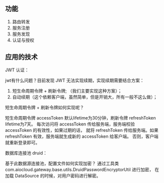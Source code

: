 ## 功能

1. 路由转发
2. 服务注册
3. 服务发现
4. 认证与授权

## 应用的技术
JWT 认证：

jwt有什么问题？目前发现 JWT 无法实现续期，实现续期需要结合方案：
1. 短生命周期令牌 + 刷新令牌; （我们主要实现这种方案）；
2. 自动续期（这个依赖客户端，虽然简单，但是开销大，所有一般不这么做）；

短生命周期令牌 + 刷新令牌如何实现呢？

短生命周期令牌 accessToken 默认lifetime为30分钟，刷新令牌 refreshToken lifetime为7天。
每次访问将 accessToken 传给服务端，服务端校验 accessToken 的有效性，如果过期的话，
就将 refreshToken 传给服务端。如果 refreshToken 有效，服务端就生成新的 accessToken 给客户端。
否则，客户端就重新登录即可。


数据库连接池 druid：

基于此数据源连接池，配置文件如何实现加密？
通过工具类 com.aiocloud.gateway.base.utils.DruidPasswordEncryptorUtil 进行加密，
在加载 DataSource 的时候，对用户密码进行解密。


